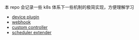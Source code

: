 本 repo 会记录一些 k8s 体系下一些机制的极简实现，方便理解学习

* [device plugin](device-plugin/)
* [webhook](webhook/)
* [custom controller](custom-controller/)
* [scheduler extender](scheduler-extender/)